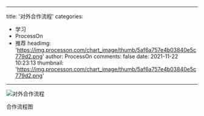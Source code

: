
---
title: '对外合作流程'
categories: 
 - 学习
 - ProcessOn
 - 推荐
headimg: 'https://img.processon.com/chart_image/thumb/5af6a757e4b03840e5c779d2.png'
author: ProcessOn
comments: false
date: 2021-11-22 10:23:13
thumbnail: 'https://img.processon.com/chart_image/thumb/5af6a757e4b03840e5c779d2.png'
---

<div>   
<img class="thumb" alt="对外合作流程" src="https://img.processon.com/chart_image/thumb/5af6a757e4b03840e5c779d2.png" referrerpolicy="no-referrer">
<p>合作流程图</p>  
</div>
            